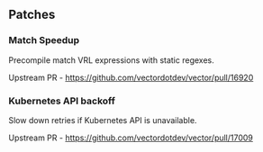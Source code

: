 ## Patches

### Match Speedup

Precompile match VRL expressions with static regexes.

Upstream PR - https://github.com/vectordotdev/vector/pull/16920

### Kubernetes API backoff

Slow down retries if Kubernetes API is unavailable.

Upstream PR - https://github.com/vectordotdev/vector/pull/17009
